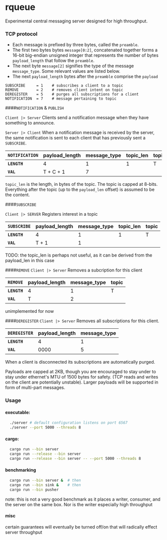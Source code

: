# rqueue
Experimental central messaging server designed for high throughput.

### TCP protocol
- Each message is prefixed by three bytes, called the `preamble`.
- The first two bytes bytes `message[0:2]`, concatenated together forms a 16-bit big-endian unsigned integer that represents the number of bytes `payload_length` that follow the `preamble`.
- The next byte `message[2]` signifies the type of the message `message_type`. Some relevant values are listed below.
- The next `payload_length` bytes after the `preamble` comprise the `payload`

```
SUBSCRIBE     = 1    # subscribes a client to a topic
REMOVE        = 2    # removes client intent on topic
DEREGISTER    = 5    # purges all subscriptions for a client
NOTIFICATION  = 7    # message pertaining to topic
```

####`NOTIFICATION` & `PUBLISH`

`Client |> Server`
Clients send a notification message when they have something to announce.

`Server |> Client`
When a notification message is received by the server, the same notification is sent to each client that has previously sent a `SUBSCRIBE`.


|`NOTIFICATION`| payload_length | message_type| topic_len | topic | content
|---           |---          |---          | ---       | ---   | --- 
**`LENGTH`**   |  4          | 1           | 1         |  T    |  C
**`VAL`**      | T + C + 1   | 7           |           |       |

`topic_len` is the length, in bytes of the topic. The topic is capped at 8-bits. Everything after the topic (up to the `payload_len` offset) is assumed to be the content.


####`SUBSCRIBE`

`Client |> SERVER`
Registers interest in a topic

|`SUBSCRIBE`   | payload_length | message_type| topic_len | topic
|---           |---          |---          | ---       | ---
**`LENGTH`**   |  4          | 1           | 1         |  T
**`VAL`**      | T + 1       | 1           |           |

TODO: the topic_len is perhaps not useful, as it can be derived from the payload_len in this case

####`REMOVE`
`Client |> Server`
Removes a subcription for this client

|`REMOVE`      | payload_length | message_type  | topic
|---           |---             |---            | ---
**`LENGTH`**   |  4             | 1             |  T
**`VAL`**      | T              | 2             |
unimplemented for now

####`DEREGISTER`
`Client |> Server`
Removes all subscriptions for this client.

|`DEREGISTER`| payload_length | message_type
|---         |---             |---
**`LENGTH`** |  4             | 1
**`VAL`**    |  0000          | 5

When a client is disconnected its subscriptions are automatically purged.

Payloads are capped at 2KB, though you are encouraged to stay under to stay under ethernet's MTU of 1500 bytes for safety. (TCP reads and writes on the client are potentially unstable). Larger payloads will be supported in form of multi-part messages.


### Usage
#### executable:
```.sh
  ./server # default configuration listens on port 6567
  ./server --port 5000 --threads 8
```

#### cargo:
```.sh
  cargo run --bin server
  cargo run --release --bin server
  cargo run --release --bin server -- --port 5000 --threads 8
```



#### benchmarking
```.sh
  cargo run --bin server &  # then
  cargo run --bin sink &    # then
  cargo run --bin pusher
```
note: this is not a very good benchmark as it places a writer, consumer, and the server on the same box. Nor is the writer especially high throughput

#### misc
certain guarantees will eventually be turned off/on that will radically effect server throughput
